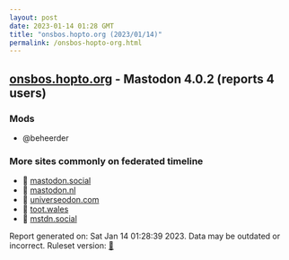 ```yaml
---
layout: post
date: 2023-01-14 01:28 GMT
title: "onsbos.hopto.org (2023/01/14)"
permalink: /onsbos-hopto-org.html
---
```


## [onsbos.hopto.org](https://onsbos.hopto.org) - Mastodon 4.0.2 (reports 4 users)

### Mods
 * @beheerder

### More sites commonly on federated timeline

* 🐘 [mastodon.social](/mastodon-social.html)
* 🐘 [mastodon.nl](/mastodon-nl.html)
* 🐘 [universeodon.com](/universeodon-com.html)
* 🐘 [toot.wales](/toot-wales.html)
* 🐘 [mstdn.social](/mstdn-social.html)

Report generated on: Sat Jan 14 01:28:39 2023. Data may be outdated or incorrect.
Ruleset version: [🧁](/version-cupcake)
